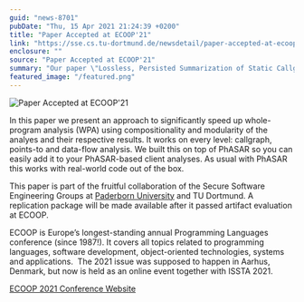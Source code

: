 ```yaml
---
guid: "news-8701"
pubDate: "Thu, 15 Apr 2021 21:24:39 +0200"
title: "Paper Accepted at ECOOP'21"
link: "https://sse.cs.tu-dortmund.de/newsdetail/paper-accepted-at-ecoop21-8701/"
enclosure: ""
source: "Paper Accepted at ECOOP'21"
summary: "Our paper \"Lossless, Persisted Summarization of Static Callgraph, Points-To and Data-Flow Analysis\" will be presented at ECOOP'21."
featured_image: "/featured.png"
---
```

![Paper Accepted at ECOOP'21](/featured.png)

In this paper we present an approach to significantly speed up whole-program analysis (WPA) using compositionality and modularity of the analyes and their respective results. It works on every level: callgraph, points-to and data-flow analysis. We built this on top of PhASAR so you can easily add it to your PhASAR-based client analyses. As usual with PhASAR this works with real-world code out of the box.

This paper is part of the fruitful collaboration of the Secure Software Engineering Groups at [Paderborn University](https://www.hni.uni-paderborn.de/sse/) and TU Dortmund. A replication package will be made available after it passed artifact evaluation at ECOOP.

ECOOP is Europe’s longest-standing annual Programming Languages conference (since 1987!). It covers all topics related to programming languages, software development, object-oriented technologies, systems and applications.  The 2021 issue was supposed to happen in Aarhus, Denmark, but now is held as an online event together with ISSTA 2021.

[ECOOP 2021 Conference Website](https://2021.ecoop.org/)
